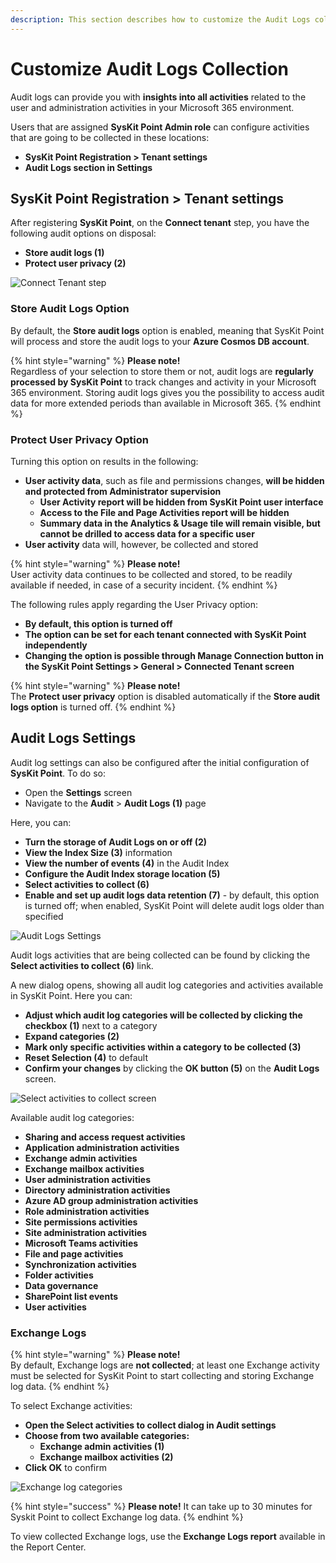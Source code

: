```yaml
---
description: This section describes how to customize the Audit Logs collection using SysKit Point.
---
```


# Customize Audit Logs Collection

Audit logs can provide you with **insights into all activities** related to the user and administration activities in your Microsoft 365 environment.‌

Users that are assigned **SysKit Point Admin role** can configure activities that are going to be collected in these locations:

* **SysKit Point Registration > Tenant settings**
* **Audit Logs section in Settings**

## SysKit Point Registration > Tenant settings

After registering **SysKit Point**, on the **Connect tenant** step, you have the following audit options on disposal:

* **Store audit logs \(1\)**
* **Protect user privacy \(2\)**

![Connect Tenant step](../.gitbook\assets\customize-audit-logs-collection_connect-tenant-step.png)


### Store Audit Logs Option

By default, the **Store audit logs** option is enabled, meaning that SysKit Point will process and store the audit logs to your **Azure Cosmos DB account**.

{% hint style="warning" %}
**Please note!**  
Regardless of your selection to store them or not, audit logs are **regularly processed by SysKit Point** to track changes and activity in your Microsoft 365 environment. Storing audit logs gives you the possibility to access audit data for more extended periods than available in Microsoft 365.
{% endhint %}

### Protect User Privacy Option

Turning this option on results in the following:

* **User activity data**, such as file and permissions changes, **will be hidden and protected from Administrator supervision** 
  * **User Activity report will be hidden from SysKit Point user interface**
  * **Access to the File and Page Activities report will be hidden**
  * **Summary data in the Analytics & Usage tile will remain visible, but cannot be drilled to access data for a specific user**
* **User activity** data will, however, be collected and stored

{% hint style="warning" %}
**Please note!**  
User activity data continues to be collected and stored, to be readily available if needed, in case of a security incident.
{% endhint %}

The following rules apply regarding the User Privacy option:

* **By default, this option is turned off**
* **The option can be set for each tenant connected with SysKit Point independently**
* **Changing the option is possible through Manage Connection button in the SysKit Point Settings > General > Connected Tenant screen**

{% hint style="warning" %}
**Please note!**  
The **Protect user privacy** option is disabled automatically if the **Store audit logs option** is turned off.
{% endhint %}

## Audit Logs Settings

Audit log settings can also be configured after the initial configuration of **SysKit Point**. To do so:

* Open the **Settings** screen
* Navigate to the **Audit** &gt; **Audit Logs \(1\)** page

Here, you can:

* **Turn the storage of Audit Logs on or off \(2\)**
* **View the Index Size \(3\)** information
* **View the number of events \(4\)** in the Audit Index
* **Configure the Audit Index storage location \(5\)**
* **Select activities to collect \(6\)**
* **Enable and set up audit logs data retention \(7\)** - by default, this option is turned off; when enabled, SysKit Point will delete audit logs older than specified

![Audit Logs Settings](../.gitbook/assets/customize-audit-logs-collection-02-audit-settings.png)

Audit logs activities that are being collected can be found by clicking the **Select activities to collect \(6\)** link.

A new dialog opens, showing all audit log categories and activities available in SysKit Point. Here you can:

* **Adjust which audit log categories will be collected by clicking the checkbox \(1\)** next to a category
* **Expand categories \(2\)**
* **Mark only specific activities within a category to be collected \(3\)**
* **Reset Selection \(4\)** to default
* **Confirm your changes** by clicking the **OK button \(5\)** on the **Audit Logs** screen.

![Select activities to collect screen](../.gitbook/assets/customize-audit-logs-collection-03-select-activities.png)

Available audit log categories:

* **Sharing and access request activities**
* **Application administration activities**
* **Exchange admin activities**
* **Exchange mailbox activities**
* **User administration activities**
* **Directory administration activities**
* **Azure AD group administration activities**
* **Role administration activities**
* **Site permissions activities**
* **Site administration activities**
* **Microsoft Teams activities**
* **File and page activities**
* **Synchronization activities**
* **Folder activities**
* **Data governance**
* **SharePoint list events**
* **User activities**

### Exchange Logs

{% hint style="warning" %}
**Please note!**  
By default, Exchange logs are **not collected**; at least one Exchange activity must be selected for SysKit Point to start collecting and storing Exchange log data.
{% endhint %}

To select Exchange activities:

* **Open the Select activities to collect dialog in Audit settings**
* **Choose from two available categories:**
  * **Exchange admin activities \(1\)**
  * **Exchange mailbox activities \(2\)**
* **Click OK** to confirm

![Exchange log categories](../.gitbook/assets/customize-audit-logs-collection-04-exchange-categories.png)

{% hint style="success" %}
**Please note!** It can take up to 30 minutes for Syskit Point to collect Exchange log data.
{% endhint %}

To view collected Exchange logs, use the **Exchange Logs report** available in the Report Center.

